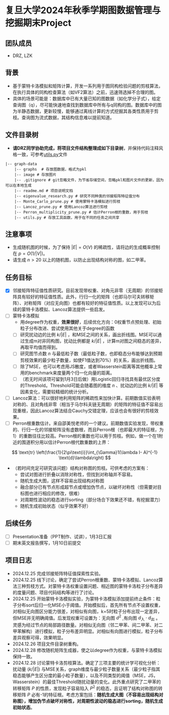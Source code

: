 # 复旦大学2024年秋季学期图数据管理与挖掘期末Project

## 团队成员

- DRZ, LZK

## 背景

- 基于蒙特卡洛模拟和矩阵计算，开发一系列用于图同构检验问题的剪枝算法，在执行具体的同构检查算法（如VF2算法）之前，迅速筛选掉不合理的图。
- 具体的场景可能是：数据库中已有大量已知的图数据（如化学分子式），给定查询图（q），尽可能快速地查找到数据库中所有与q同构的图。数据库中的图为半静态数据，更新较慢，能够通过离线计算的方式挖掘其各类性质用于剪枝。查询图为流式数据，其结构信息难以提前知道。

## 文件目录树

- **请DRZ同学协助完成，将项目文件结构整理成如下目录树**，并保持代码注释风格一致，可参考[utils.py](./utils.py)文件

```
|-- graph-data
    |-- graphs  # 存放图数据，格式为pkl
    |-- image # 存放图片
    |-- .gitignore # git忽略文件，为节省存储空间，忽略pkl和图片文件的更新，因为可以在本地生成
    |-- readme.md # 项目说明文档
    |-- eigenvalue_research.py # 研究不同种类的邻接矩阵特征值分布
    |-- Monte_Carlo_prune.py # 使用蒙特卡洛模拟进行剪枝
    |-- Lancoz_prune.py # 使用Lancoz算法进行剪枝
    |-- Perron_multiplicity_prune.py # 估计Perron根的重数，用于剪枝
    |-- utils.py # 存放工具函数，用于在不同的任务之间共享
```

## 注意事项
- 生成随机图的时候，为了保持 $|E|=O(V)$ 的稀疏性，请将边的生成概率控制在 $p=O(1/|V|)$。
- 请生成 $n>20$ 以上的随机图，以防止出现结构对称的图，如二甲苯。


## 任务目标

- [X] 邻接矩阵特征值性质研究。目前发现带权重、对角元非零（无周期）的邻接矩阵具有较好的特征值性质。此外，行归一化的矩阵（也即马尔可夫转移矩阵）、对称矩阵（对应无向图）也都有较好的特征值性质。以上发现可以为后续的蒙特卡洛模拟、Lancoz算法提供一些启发。
- [ ] 蒙特卡洛模拟
  - 用degree作为权重，**效果很好**，后续优化方向：0权重节点预处理、初始粒子分布改进、尝试使用其他关于degree的函数
  - [ ] 研究扰动边的比例 $k/|E|$ ，和MSE之间的关系，画出折线图。MSE可以通过生成m对非同构图，扰动比例都是 $k/|E|$ ，计算m对图之间稳态的差异，再取平均值而得到。
  - [ ] 研究图节点数 $n$ 与最低粒子数（最低粒子数，也即稳态分布能够达到预期剪枝效果的最少粒子数量，如使F1值达到70%）的关系，画出折线图。
  - [ ] 除了MSE，也可以考虑用JS散度，或者Wasserstein距离等其他概率上常用的benchmark来度量两个归一化向量的距离。
  - [ ] （若无时间该项可留到1月3日后做）用Logistic回归寻找具有最优区分度的Threshold。Threshold可能会随着图的维度 $n$ 、扰动边的比例 $k/|E|$ 等因素变化，需要较精细的统计分析。

- [ ] Lancoz算法：可以很好地利用矩阵的稀疏性来加快计算。前期数值实验表明对称的、且对角线非零（相当于马尔科夫链无周期）的矩阵的特征值不容易出现重根，因此Lancoz算法结合Cauchy交错定理，应该也会有很好的剪枝效果。
- [ ] Perron根重数估计。来自邵美悦老师的一个建议。前期数值实验发现，带权重的、行归一化的邻接矩阵没有虚数根，而且Perron根（也即最大的特征根，为1）的重数往往比较高。Perron根的重数也可以用于剪枝。例如，做一个在1附近的围道积分用以估计Perron根代数重数的上界：

$$
\text{tr} \left(\frac{1}{2\pi\text{i}}\int_{\Gamma}1(\lambda I- A)^{-1} \text{d}\lambda\right)
$$

- （若时间充足可研究该问题）结构对称图的剪枝。可供考虑的方案有：
  - 尝试对图进行折叠以消除对称性，但找到对称轴并不容易。
  - 随机生成大图，这样不容易出现结构对称图
  - 融合部分已有节点形成超节点或增加伪节点，以破坏对称性（但需要对目标图也进行相应的修改，很难）
  - 对周期性波动的稳态进行sorting（部分场合下效果还不错，有挖掘潜力）
  - 随机生成初始状态（似乎效果不好）

## 后续任务

- [ ] Presentation准备（PPT制作、试讲），1月3日汇报
- [ ] 期末英文报告撰写，1月10日前提交

## 项目日志

- 2024.12.25 完成邻接矩阵特征值探索性实验。
- 2024.12.25 线下讨论，确定了尝试Perron根重数、蒙特卡洛模拟、Lancoz算法三种剪枝方式。对蒙特卡洛权重设置问题、相近图的蒙特卡洛粒子分布差异的度量问题、项目代码结构等进行了讨论。
- 2024.12.25 开始蒙特卡洛模拟实验，为蒙特卡洛模拟添加提前终止条件：粒子分布sort后归一化MSE小于阈值。开始模拟后，首先所有节点不设置权重，对相似无向图区分能力很差，对相似有向图，k=5时粒子分布出现一定差异，但MSE并无明确阈值。后发现权重可设置为：无向图 $d^2$ ,有向图 $d_{\text{入}} \cdot d_{\text{出}}$ 。灵感为经过节点的局部路径数量。对相似无向图（邻二甲苯、间二甲苯、对二甲苯解构）进行模拟，粒子分布差异明显。对相似有向图进行模拟，粒子分布差异观察可得，效果明显。
- 2024.12.26 项目文件目录树重构。
- 2024.12.28 修改随机矩阵生成器，使之以degree作为权重，与蒙特卡洛模拟保持一致。
- 2024.12.28 讨论蒙特卡洛剪枝算法。确定了三项主要的统计学可视化分析：扰动量 $(k/|E|)$ 与MSE关系，graph维度与最少粒子数量关系（最少粒子指其稳态能够产生区分度的最小粒子数量），以及不同类型的阈值（MSE，JS，Wasserstein）的最佳Threshold随扰动量的变化。此外重点研究了二甲苯的转移矩阵 $P$ 的性质，发现粒子容易陷入 $P^2$ 的稳态，且证明了结构对称图的转移矩阵 $P$ 必有-1的特征根。考虑方案包括：**随机生成大图（不容易出现结构对称图），增加伪节点破坏对称性，对周期性波动的稳态进行sorting，随机生成初始状态**。
